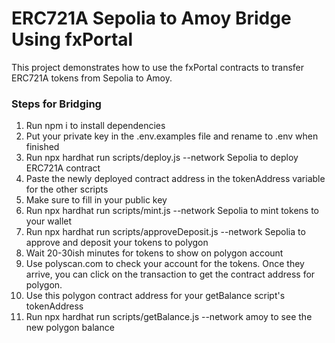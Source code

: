 # ERC721A Sepolia to Amoy Bridge Using fxPortal
This project demonstrates how to use the fxPortal contracts to transfer ERC721A tokens from Sepolia to Amoy.

### Steps for Bridging

1. Run npm i to install dependencies
2. Put your private key in the .env.examples file and rename to .env when finished
3. Run npx hardhat run scripts/deploy.js --network Sepolia to deploy ERC721A contract
4. Paste the newly deployed contract address in the tokenAddress variable for the other scripts
5. Make sure to fill in your public key
6. Run npx hardhat run scripts/mint.js --network Sepolia to mint tokens to your wallet
7. Run npx hardhat run scripts/approveDeposit.js --network Sepolia to approve and deposit your tokens to polygon
8. Wait 20-30ish minutes for tokens to show on polygon account
9. Use polyscan.com to check your account for the tokens. Once they arrive, you can click on the transaction to get the contract address for polygon.
10. Use this polygon contract address for your getBalance script's tokenAddress
11. Run npx hardhat run scripts/getBalance.js --network amoy to see the new polygon balance
